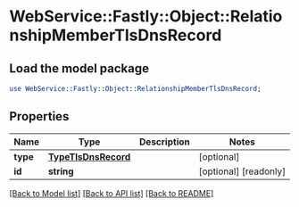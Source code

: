 # WebService::Fastly::Object::RelationshipMemberTlsDnsRecord

## Load the model package
```perl
use WebService::Fastly::Object::RelationshipMemberTlsDnsRecord;
```

## Properties
Name | Type | Description | Notes
------------ | ------------- | ------------- | -------------
**type** | [**TypeTlsDnsRecord**](TypeTlsDnsRecord.md) |  | [optional] 
**id** | **string** |  | [optional] [readonly] 

[[Back to Model list]](../README.md#documentation-for-models) [[Back to API list]](../README.md#documentation-for-api-endpoints) [[Back to README]](../README.md)



